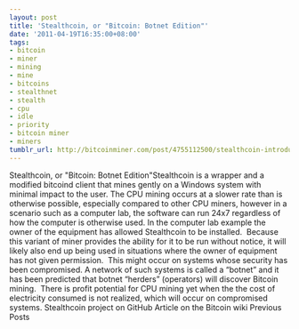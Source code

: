 ```yaml
---
layout: post
title: 'Stealthcoin, or "Bitcoin: Botnet Edition"'
date: '2011-04-19T16:35:00+08:00'
tags:
- bitcoin
- miner
- mining
- mine
- bitcoins
- stealthnet
- stealth
- cpu
- idle
- priority
- bitcoin miner
- miners
tumblr_url: http://bitcoinminer.com/post/4755112500/stealthcoin-introduced
---
```

Stealthcoin, or "Bitcoin: Botnet Edition"Stealthcoin is a wrapper and a modified bitcoind client that mines gently on a Windows system with minimal impact to the user.
The CPU mining occurs at a slower rate than is otherwise possible, especially compared to other CPU miners, however in a scenario such as a computer lab, the software can run 24x7 regardless of how the computer is otherwise used.
In the computer lab example the owner of the equipment has allowed Stealthcoin to be installed.  Because this variant of miner provides the ability for it to be run without notice, it will likely also end up being used in situations where the owner of equipment has not given permission.  This might occur on systems whose security has been compromised.
A network of such systems is called a “botnet” and it has been predicted that botnet “herders” (operators) will discover Bitcoin mining.  There is profit potential for CPU mining yet when the the cost of electricity consumed is not realized, which will occur on compromised systems.
Stealthcoin project on GitHub
Article on the Bitcoin wiki
Previous Posts
